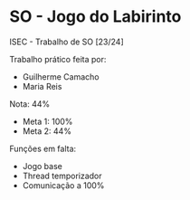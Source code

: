 # SO - Jogo do Labirinto
ISEC - Trabalho de SO [23/24]

Trabalho prático feita por: 
- Guilherme Camacho
- Maria Reis

Nota: 44%
- Meta 1: 100%
- Meta 2: 44%

Funções em falta:
- Jogo base
- Thread temporizador
- Comunicação a 100%
